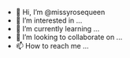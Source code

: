 - 👋 Hi, I’m @missyrosequeen
- 👀 I’m interested in ...
- 🌱 I’m currently learning ...
- 💞️ I’m looking to collaborate on ...
- 📫 How to reach me ...

<!---
missyrosequeen/missyrosequeen is a ✨ special ✨ repository because its `README.md` (this file) appears on your GitHub profile.
You can click the Preview link to take a look at your changes.
--->
